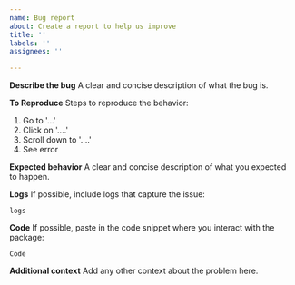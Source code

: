 ```yaml
---
name: Bug report
about: Create a report to help us improve
title: ''
labels: ''
assignees: ''

---
```


**Describe the bug**
A clear and concise description of what the bug is.

**To Reproduce**
Steps to reproduce the behavior:
1. Go to '...'
2. Click on '....'
3. Scroll down to '....'
4. See error

**Expected behavior**
A clear and concise description of what you expected to happen.

**Logs**
If possible, include logs that capture the issue:
```
logs
```

**Code**
If possible, paste in the code snippet where you interact with the package:
```
Code
```

**Additional context**
Add any other context about the problem here.
